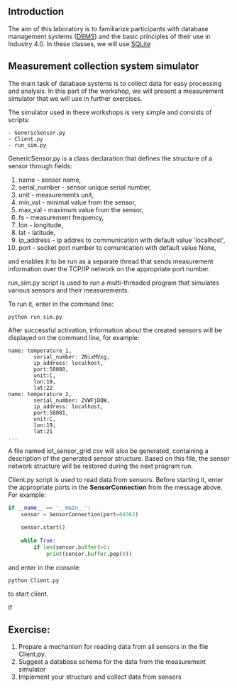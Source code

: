 


## Introduction

The aim of this laboratory is to familiarize participants with database management systems ([DBMS](https://en.wikipedia.org/wiki/Database#Database_management_system)) and the basic principles of their use in Industry 4.0. In these classes, we will use [SQLite](https://www.sqlite.org/index.html)




## Measurement collection system simulator

The main task of database systems is to collect data for easy processing and analysis. In this part of the workshop, we will present a measurement simulator that we will use in further exercises.

The simulator used in these workshops is very simple and consists of scripts:
```
- GenericSensor.py
- Client.py
- run_sim.py
```

GenericSensor.py is a class declaration that defines the structure of a sensor through fields:
1. name - sensor name, 
2. serial_number - sensor unique serial number, 
3. unit - measurements unit, 
4. min_val - minimal value from the sensor, 
5. max_val - maximum value from the sensor, 
6. fs - measurement frequency, 
7. lon - longitude, 
8. lat - latitude, 
9. ip_address - ip addres to communication with default value 'localhost', 
10. port - socket port number to comunication with default value None,

and enables it to be run as a separate thread that sends measurement information over the TCP/IP network on the appropriate port number.

run_sim.py script is used to run a multi-threaded program that simulates various sensors and their measurements. 



To run it, enter in the command line:

```
python run_sim.py
```
After successful activation, information about the created sensors will be displayed on the command line, for example:
```
name: temperature_1,
        serial_number: 2NixMVxg,
        ip_address: localhost,
        port:58080,
        unit:C,
        lon:19,
        lat:22
name: temperature_2,
        serial_number: 2VWFjDQW,
        ip_address: localhost,
        port:58081,
        unit:C,
        lon:19,
        lat:21
...
```

A file named iot_sensor_grid.csv will also be generated, containing a description of the generated sensor structure. Based on this file, the sensor network structure will be restored during the next program run.


Client.py script is used to read data from sensors. Before starting it, enter the appropriate ports in the __SensorConnection__ from the message above. For example:

```python
if __name__ == '__main__':
    sensor = SensorConnection(port=64363)
    
    sensor.start()
    
    while True:
        if len(sensor.buffer)>0:
            print(sensor.buffer.pop(0))
```
and enter in the console:
```
python Client.py
```
to start client.

If 

## Exercise:
1. Prepare a mechanism for reading data from all sensors in the file Client.py.
2. Suggest a database schema for the data from the measurement simulator
2. Implement your structure and collect data from sensors 


